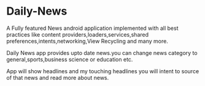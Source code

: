 # Daily-News 

A Fully featured News android application implemented with all best practices like content providers,loaders,services,shared preferences,intents,networking,View Recycling and many more.

Daily News app provides upto date news.you can change news category to general,sports,business science or education etc.

App will show headlines and my touching headlines you will intent to source of that news and read more about news.
